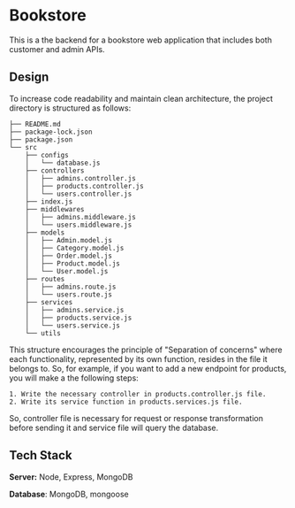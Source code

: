 
# Bookstore

This is a the backend for a bookstore web application that includes both customer and admin APIs.



## Design

To increase code readability and maintain clean architecture, the project directory is structured as follows:
```
├── README.md
├── package-lock.json
├── package.json
└── src
    ├── configs
    │   └── database.js
    ├── controllers
    │   ├── admins.controller.js
    │   ├── products.controller.js
    │   └── users.controller.js
    ├── index.js
    ├── middlewares
    │   ├── admins.middleware.js
    │   └── users.middleware.js
    ├── models
    │   ├── Admin.model.js
    │   ├── Category.model.js
    │   ├── Order.model.js
    │   ├── Product.model.js
    │   └── User.model.js
    ├── routes
    │   ├── admins.route.js
    │   └── users.route.js
    ├── services
    │   ├── admins.service.js
    │   ├── products.service.js
    │   └── users.service.js
    └── utils
```
This structure encourages the principle of "Separation of concerns" where each functionality, represented by its own function, resides in the file it belongs to. So, for example, if you want to add a new endpoint for products, you will make a the following steps:

    1. Write the necessary controller in products.controller.js file.
    2. Write its service function in products.services.js file.
So, controller file is necessary for request or response transformation before sending it and service file will query the database.
## Tech Stack

**Server:** Node, Express, MongoDB

**Database**: MongoDB, mongoose

